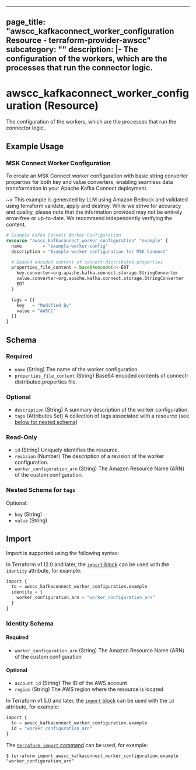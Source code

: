 
---
page_title: "awscc_kafkaconnect_worker_configuration Resource - terraform-provider-awscc"
subcategory: ""
description: |-
  The configuration of the workers, which are the processes that run the connector logic.
---

# awscc_kafkaconnect_worker_configuration (Resource)

The configuration of the workers, which are the processes that run the connector logic.

## Example Usage

### MSK Connect Worker Configuration

To create an MSK Connect worker configuration with basic string converter properties for both key and value converters, enabling seamless data transformation in your Apache Kafka Connect deployment.

~> This example is generated by LLM using Amazon Bedrock and validated using terraform validate, apply and destroy. While we strive for accuracy and quality, please note that the information provided may not be entirely error-free or up-to-date. We recommend independently verifying the content.

```terraform
# Example Kafka Connect Worker Configuration
resource "awscc_kafkaconnect_worker_configuration" "example" {
  name        = "example-worker-config"
  description = "Example worker configuration for MSK Connect"

  # Base64 encoded content of connect-distributed.properties
  properties_file_content = base64encode(<<-EOT
    key.converter=org.apache.kafka.connect.storage.StringConverter
    value.converter=org.apache.kafka.connect.storage.StringConverter
    EOT
  )

  tags = [{
    key   = "Modified By"
    value = "AWSCC"
  }]
}
```

<!-- schema generated by tfplugindocs -->
## Schema

### Required

- `name` (String) The name of the worker configuration.
- `properties_file_content` (String) Base64 encoded contents of connect-distributed.properties file.

### Optional

- `description` (String) A summary description of the worker configuration.
- `tags` (Attributes Set) A collection of tags associated with a resource (see [below for nested schema](#nestedatt--tags))

### Read-Only

- `id` (String) Uniquely identifies the resource.
- `revision` (Number) The description of a revision of the worker configuration.
- `worker_configuration_arn` (String) The Amazon Resource Name (ARN) of the custom configuration.

<a id="nestedatt--tags"></a>
### Nested Schema for `tags`

Optional:

- `key` (String)
- `value` (String)

## Import

Import is supported using the following syntax:

In Terraform v1.12.0 and later, the [`import` block](https://developer.hashicorp.com/terraform/language/import) can be used with the `identity` attribute, for example:

```terraform
import {
  to = awscc_kafkaconnect_worker_configuration.example
  identity = {
    worker_configuration_arn = "worker_configuration_arn"
  }
}
```

<!-- schema generated by tfplugindocs -->
### Identity Schema

#### Required

- `worker_configuration_arn` (String) The Amazon Resource Name (ARN) of the custom configuration

#### Optional

- `account_id` (String) The ID of the AWS account
- `region` (String) The AWS region where the resource is located

In Terraform v1.5.0 and later, the [`import` block](https://developer.hashicorp.com/terraform/language/import) can be used with the `id` attribute, for example:

```terraform
import {
  to = awscc_kafkaconnect_worker_configuration.example
  id = "worker_configuration_arn"
}
```

The [`terraform import` command](https://developer.hashicorp.com/terraform/cli/commands/import) can be used, for example:

```shell
$ terraform import awscc_kafkaconnect_worker_configuration.example "worker_configuration_arn"
```
